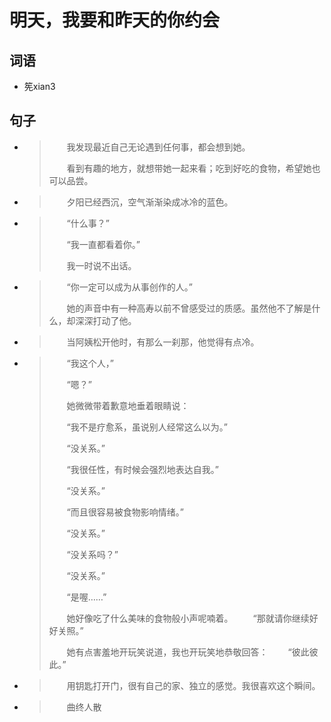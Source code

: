 # 明天，我要和昨天的你约会

## 词语

- 筅xian3

## 句子

- > 　　我发现最近自己无论遇到任何事，都会想到她。
  >
  > 　　看到有趣的地方，就想带她一起来看；吃到好吃的食物，希望她也可以品尝。
  >

- > 　　夕阳已经西沉，空气渐渐染成冰冷的蓝色。
  >

- > 　　“什么事？”
  >
  > 　　“我一直都看着你。”
  >
  > 　　我一时说不出话。
  >

- > 　　“你一定可以成为从事创作的人。”
  >
  > 　　她的声音中有一种高寿以前不曾感受过的质感。虽然他不了解是什么，却深深打动了他。
  >

- > 　　当阿姨松开他时，有那么一刹那，他觉得有点冷。
  >

- > 　　“我这个人，”
  >
  > 　　“嗯？”
  >
  > 　　她微微带着歉意地垂着眼睛说：
  >
  > 　　“我不是疗愈系，虽说别人经常这么以为。”
  >
  > 　　“没关系。”
  >
  > 　　“我很任性，有时候会强烈地表达自我。”
  >
  > 　　“没关系。”
  >
  > 　　“而且很容易被食物影响情绪。”
  >
  > 　　“没关系。”
  >
  > 　　“没关系吗？”
  >
  > 　　“没关系。”
  >
  > 　　“是喔……”
  >
  > 　　她好像吃了什么美味的食物般小声呢喃着。
  > 　　“那就请你继续好好关照。”
  >
  > 　　她有点害羞地开玩笑说道，我也开玩笑地恭敬回答：
  > 　　“彼此彼此。”

- > 　　用钥匙打开门，很有自己的家、独立的感觉。我很喜欢这个瞬间。
  >

- > 　　曲终人散
  >